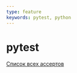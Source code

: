 ```yaml
---
type: feature
keywords: pytest, python
---
```

# pytest

[Список всех ассертов](https://docs.python.org/3/library/unittest.html#unittest.TestCase.debug)
